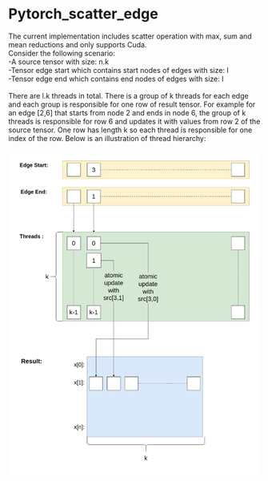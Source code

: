 # Pytorch_scatter_edge

The current implementation includes scatter operation with max, sum and mean reductions and only supports Cuda.
<br />
Consider the following scenario: <br />
-A source tensor with size: n.k <br />
-Tensor edge start which contains start nodes of edges with size: l <br />
-Tensor edge end which contains end nodes of edges with size: l <br />
<br />
There are l.k threads in total. There is a group of k threads for each edge and each group is responsible for one row of result tensor. For example for an edge [2,6] that starts from node 2 and ends in node 6, the group of k threads is responsible for row 6 and updates it with values from row 2 of the source tensor. One row has length k so each thread is responsible for one index of the row.
Below is an illustration of thread hierarchy:

![alt text](https://github.com/berkekisin/Pytorch_scatter_edge/blob/main/thread.jpg?raw=true)
